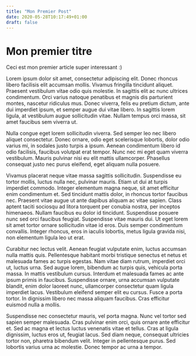 ```yaml
---
title: "Mon Premier Post"
date: 2020-05-28T10:17:49+01:00
draft: false
---
```


# Mon premier titre

Ceci est mon premier article super interessant :)

Lorem ipsum dolor sit amet, consectetur adipiscing elit. Donec rhoncus libero facilisis elit accumsan mollis. Vivamus fringilla tincidunt aliquet. Praesent vestibulum vitae odio quis molestie. In sagittis elit ac nunc ultrices condimentum. Orci varius natoque penatibus et magnis dis parturient montes, nascetur ridiculus mus. Donec viverra, felis eu pretium dictum, ante dui imperdiet ipsum, et semper augue dui vitae libero. In sagittis lorem ligula, at vestibulum augue sollicitudin vitae. Nullam tempus orci massa, sit amet faucibus sem viverra ut.

Nulla congue eget lorem sollicitudin viverra. Sed semper leo nec libero aliquet consectetur. Donec ornare, odio eget scelerisque lobortis, dolor odio varius mi, in sodales justo turpis a ipsum. Aenean condimentum libero id odio facilisis, faucibus volutpat erat tempor. Nunc nec mi eget quam viverra vestibulum. Mauris pulvinar nisi eu elit mattis ullamcorper. Phasellus consequat justo nec purus eleifend, eget aliquam nulla posuere.

Vivamus placerat neque vitae massa sagittis sollicitudin. Suspendisse eu tortor mollis, luctus nulla nec, pulvinar mauris. Etiam ut dui at turpis imperdiet commodo. Integer elementum magna neque, sit amet efficitur enim condimentum et. Sed tincidunt mattis dolor, in rhoncus tortor faucibus nec. Praesent vitae augue ut ante dapibus aliquam ac vitae sapien. Class aptent taciti sociosqu ad litora torquent per conubia nostra, per inceptos himenaeos. Nullam faucibus eu dolor id tincidunt. Suspendisse posuere nunc sed orci faucibus feugiat. Suspendisse vitae mauris dui. Ut eget lorem sit amet tortor ornare sollicitudin vitae id eros. Duis semper condimentum convallis. Integer rhoncus, eros in iaculis lobortis, metus ligula gravida nisi, non elementum ligula leo ut erat.

Curabitur nec lectus velit. Aenean feugiat vulputate enim, luctus accumsan nulla mattis quis. Pellentesque habitant morbi tristique senectus et netus et malesuada fames ac turpis egestas. Nam vitae diam rutrum, imperdiet orci ut, luctus urna. Sed augue lorem, bibendum ac turpis quis, vehicula porta massa. In mattis vestibulum cursus. Interdum et malesuada fames ac ante ipsum primis in faucibus. Suspendisse ornare, urna accumsan vulputate blandit, enim dolor laoreet nunc, ullamcorper consectetur quam ligula imperdiet lacus. Vestibulum eleifend semper elit eu cursus. Fusce a porta tortor. In dignissim libero nec massa aliquam faucibus. Cras efficitur euismod nulla a mollis.

Suspendisse nec consectetur mauris, vel porta magna. Nunc vel tortor sed sapien semper malesuada. Cras pulvinar enim orci, quis ornare ante efficitur et. Sed ac magna et lectus luctus venenatis vitae et tellus. Cras at ligula dignissim, luctus eros ut, feugiat lacus. Sed diam neque, consequat ultricies tortor non, pharetra bibendum velit. Integer in pellentesque purus. Sed lobortis varius urna ac molestie. Donec tempor ac urna a tempor.
